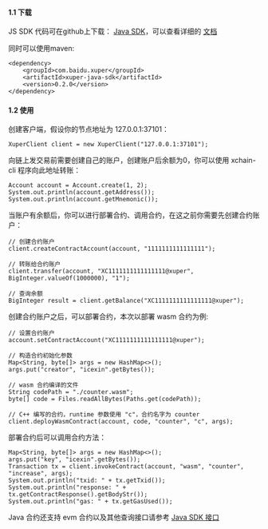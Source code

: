 #### 1.1 下载

JS SDK 代码可在github上下载： [Java SDK](https://github.com/xuperchain/xuper-java-sdk)，可以查看详细的 [文档](https://github.com/xuperchain/xuper-java-sdk/blob/master/README.md)

同时可以使用maven:

```
<dependency>
    <groupId>com.baidu.xuper</groupId>
    <artifactId>xuper-java-sdk</artifactId>
    <version>0.2.0</version>
</dependency>
```

#### 1.2 使用

创建客户端，假设你的节点地址为 127.0.0.1:37101：

```
XuperClient client = new XuperClient("127.0.0.1:37101");
```

向链上发交易前需要创建自己的账户，创建账户后余额为0，你可以使用 xchain-cli 程序向此地址转账：

```
Account account = Account.create(1, 2);
System.out.println(account.getAddress());
System.out.println(account.getMnemonic());
```

当账户有余额后，你可以进行部署合约、调用合约，在这之前你需要先创建合约账户：

```
// 创建合约账户
client.createContractAccount(account, "1111111111111111");

// 转账给合约账户
client.transfer(account, "XC1111111111111111@xuper", BigInteger.valueOf(1000000), "1");

// 查询余额
BigInteger result = client.getBalance("XC1111111111111111@xuper");
```

创建合约账户之后，可以部署合约，本次以部署 wasm 合约为例:

```
// 设置合约账户
account.setContractAccount("XC1111111111111111@xuper");

// 构造合约初始化参数
Map<String, byte[]> args = new HashMap<>();
args.put("creator", "icexin".getBytes());

// wasm 合约编译的文件
String codePath = "./counter.wasm";
byte[] code = Files.readAllBytes(Paths.get(codePath));

// C++ 编写的合约，runtime 参数使用 "c"，合约名字为 counter
client.deployWasmContract(account, code, "counter", "c", args);
```

部署合约后可以调用合约方法：

```
Map<String, byte[]> args = new HashMap<>();
args.put("key", "icexin".getBytes());
Transaction tx = client.invokeContract(account, "wasm", "counter", "increase", args);
System.out.println("txid: " + tx.getTxid());
System.out.println("response: " + tx.getContractResponse().getBodyStr());
System.out.println("gas: " + tx.getGasUsed());
```

Java 合约还支持 evm 合约以及其他查询接口请参考 [Java SDK 接口](https://github.com/xuperchain/xuper-java-sdk/blob/master/src/main/java/com/baidu/xuper/api/XuperClient.java)

